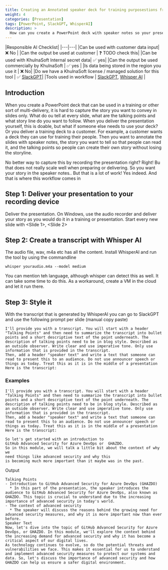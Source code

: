 ```yaml
---
title: Creating an Annotated speaker deck for training purposestions from scratch
weight: 4
categories: [Presentation]
tags: [PowerPoint, SlackGPT, WhisperAI]
description: >
  How can you create a PowerPoint deck with speaker notes so your presentation or training can be redelivered?
---
```


|Responsible AI Checklist|
|---|---|
|Can be used with customer data input| ❌ No |
|Can the output be used at customer | ❓ TODO check this|
|Can be used with KhulnaSoft Internal secret data| ✅ yes|
|Can the output be used commercially by KhulnaSoft | ✅ yes |
|Is data being stored in the region you use it | ❌ No|
|Do we have a KhulnaSoft license / managed solution for this tool | ✅ [SlackGPT](/docs/ai-tools/slackgpt)|
|Tools used in workflow | [SlackGPT](/docs/ai-tools/slackgpt), [Whisper AI](/docs/ai-tools/whisper) |

## Introduction
When you create a PowerPoint deck that can be used in a training or other sort of multi-delivery, it is hard to capture the story you want to convey in slides only. What do ou tell at every slide, what are the talking points and what story line do you want to follow. When you deliver the presentation yourself, this is doable, but what if someone else needs to use your deck? Or you deliver a training deck to a customer. For example, a customer wants a deck they can use for training their people. Then you want to annotate the slides with speaker notes, the story you want to tell so that people can read it, and the talking points so people can create their own story without losing the storyline.

No better way to capture this by recording the presentation right? Right! Bu that does not really scale well when preparing or delivering. So you want your story in the speaker notes.. But that is a lot of work! Yes indeed. And that is where this workflow comes in

## Step 1: Deliver your presentation to your recording device
Deliver the presentation. On Windows, use the audio recorder and deliver your story as you would do it in a training or presentation. Start every new slide with <Slide 1>, <Slide 2> 

## Step 2: Create a transcript with Whisper AI
The audio file, wav, m4a etc has all the content. Install WhisperAI and run the tool by using the commandline

```
whisper youraudio.m4a --model medium 
```

You can mention teh language, although whisper can detect this as well. It can take some time to do this. As a workaround, create a VM in the cloud and let it run there.


## Step 3: Style it

With the transcript that is generated by WhisperAI you can go to SlackGPT and use the following prompt per slide (manual copy paste)

```
I'll provide you with a transcript. You will start with a header "Talking Points" and then need to summarize the transcript into bullet points and a short descriptive text of the point underneath. The description of talking points need to be in blog style. Described as an outside observer. Write clear and use imperative tone. Only use information that is provided in the transcript.
Then, add a header "speaker text" and write a text that someone can read to present this to an audience. Do not use announcer speech or things as today. Treat this as it is in the middle of a presentation
Here is the transcript:
```

### Examples

```
I'll provide you with a transcript. You will start with a header "Talking Points" and then need to summarize the transcript into bullet points and a short descriptive text of the point underneath. The description of talking points need to be in blog style. Described as an outside observer. Write clear and use imperative tone. Only use information that is provided in the transcript.
Then, add a header "speaker text" and write a text that someone can read to present this to an audience. Do not use announcer speech or things as today. Treat this as it is in the middle of a presentation
Here is the transcript:

So let's get started with an introduction to
GitHub Advanced Security for Azure DevOps or  GHAZDO.
So in this module, we will talk a little bit about the context of why we
need things like advanced security and why this
is becoming much more important than it maybe was in the past.
```

Output
```
Talking Points
- Introduction to GitHub Advanced Security for Azure DevOps (GHAZDO)
  * In this part of the presentation, the speaker introduces the audience to GitHub Advanced Security for Azure DevOps, also known as GHAZDO. This topic is crucial to understand due to the increasing importance of advanced security in today's world.
- The context of advanced security
  * The speaker will discuss the reasons behind the growing need for advanced security measures, and why it is more important now than ever before.
Speaker Text
Now, let's dive into the topic of GitHub Advanced Security for Azure DevOps, or GHAZDO. In this module, we'll explore the context behind the increasing demand for advanced security and why it has become a critical aspect of our digital lives.
As technology continues to evolve, so do the potential threats and vulnerabilities we face. This makes it essential for us to understand and implement advanced security measures to protect our systems and data. So, let's discuss the importance of advanced security and how GHAZDO can help us ensure a safer digital environment.
```
